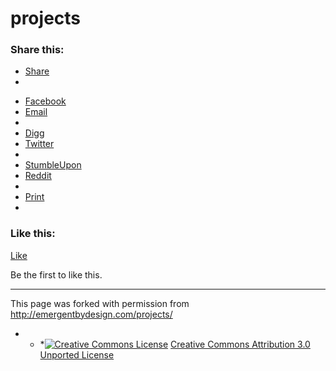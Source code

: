 <h1 class="pagetitle">projects</h1>

<h3 class="sd-title">Share this:</h3>

<ul>
<li><a href="#" class="sharing-anchor sd-button share-more"><span>Share</span></a></li>
<li class="share-end">
</li>
</ul>

<ul>
<li class="share-facebook"><a rel="nofollow" class="share-facebook sd-button share-icon" href="http://emergentbydesign.com/projects/?share=facebook" title="Share on Facebook" id="sharing-facebook-2866"><span>Facebook</span></a></li>
<li class="share-email"><a rel="nofollow" class="share-email sd-button share-icon" href="http://emergentbydesign.com/projects/?share=email" title="Click to email this to a friend"><span>Email</span></a></li>
<li class="share-end">
</li>
<li class="share-digg"><a rel="nofollow" class="share-digg sd-button share-icon" href="http://emergentbydesign.com/projects/?share=digg" title="Click to Digg this post"><span>Digg</span></a></li>
<li class="share-twitter"><a rel="nofollow" class="share-twitter sd-button share-icon" href="http://emergentbydesign.com/projects/?share=twitter" title="Click to share on Twitter" id="sharing-twitter-2866"><span>Twitter</span></a></li>
<li class="share-end">
</li>
<li class="share-stumbleupon"><a rel="nofollow" class="share-stumbleupon sd-button share-icon" href="http://emergentbydesign.com/projects/?share=stumbleupon" title="Click to share on StumbleUpon"><span>StumbleUpon</span></a></li>
<li class="share-reddit"><a rel="nofollow" class="share-reddit sd-button share-icon" href="http://emergentbydesign.com/projects/?share=reddit" title="Click to share on Reddit"><span>Reddit</span></a></li>
<li class="share-end">
</li>
<li class="share-print"><a rel="nofollow" class="share-print sd-button share-icon" href="http://emergentbydesign.com/projects/#print" title="Click to print"><span>Print</span></a></li>
<li class="share-end">
</li>
</ul>

<h3 class="sd-title">Like this:</h3>

<a href="http://emergentbydesign.com/projects/?like=1&amp;_wpnonce=64c25f6889" title="I like this." class="like needs-login sd-button" rel="nofollow"><span>Like</span></a>

Be the first to like this.

* * *

This page was forked with permission from <a href="http://emergentbydesign.com/projects/" target="_blank">http://emergentbydesign.com/projects/</a>

* * *<a rel="license" href="http://creativecommons.org/licenses/by/3.0/"><img alt="Creative Commons License" style="border-width:0;" src="http://i.creativecommons.org/l/by/3.0/88x31.png" /></a> <a rel="license" href="http://creativecommons.org/licenses/by/3.0/">Creative Commons Attribution 3.0 Unported License</a>